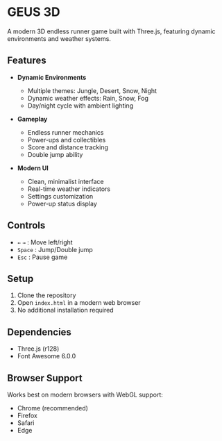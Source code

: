 # GEUS 3D


A modern 3D endless runner game built with Three.js, featuring dynamic environments and weather systems.

## Features

- **Dynamic Environments**
  - Multiple themes: Jungle, Desert, Snow, Night
  - Dynamic weather effects: Rain, Snow, Fog
  - Day/night cycle with ambient lighting

- **Gameplay**
  - Endless runner mechanics
  - Power-ups and collectibles
  - Score and distance tracking
  - Double jump ability

- **Modern UI**
  - Clean, minimalist interface
  - Real-time weather indicators
  - Settings customization
  - Power-up status display

## Controls

- `←` `→` : Move left/right
- `Space` : Jump/Double jump
- `Esc` : Pause game

## Setup

1. Clone the repository
2. Open `index.html` in a modern web browser
3. No additional installation required

## Dependencies

- Three.js (r128)
- Font Awesome 6.0.0

## Browser Support

Works best on modern browsers with WebGL support:
- Chrome (recommended)
- Firefox
- Safari
- Edge
